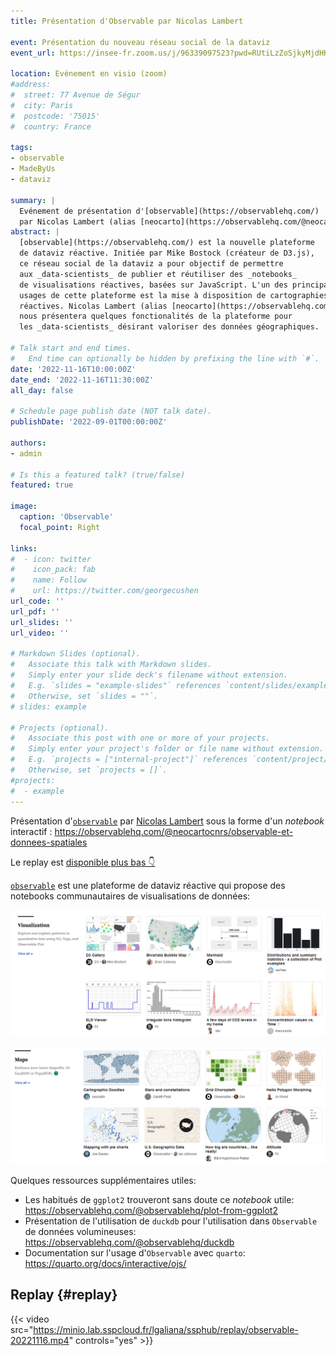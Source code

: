 ```yaml
---
title: Présentation d'Observable par Nicolas Lambert

event: Présentation du nouveau réseau social de la dataviz
event_url: https://insee-fr.zoom.us/j/96339097523?pwd=RUtiLzZoSjkyMjdHK1h2c1NSbzkvdz09

location: Evénement en visio (zoom)
#address:
#  street: 77 Avenue de Ségur
#  city: Paris
#  postcode: '75015'
#  country: France

tags:
- observable
- MadeByUs
- dataviz

summary: |
  Evénement de présentation d'[observable](https://observablehq.com/)
  par Nicolas Lambert (alias [neocarto](https://observablehq.com/@neocartocnrs))
abstract: |
  [observable](https://observablehq.com/) est la nouvelle plateforme
  de dataviz réactive. Initiée par Mike Bostock (créateur de D3.js),
  ce réseau social de la dataviz a pour objectif de permettre 
  aux _data-scientists_ de publier et réutiliser des _notebooks_  
  de visualisations réactives, basées sur JavaScript. L'un des principaux
  usages de cette plateforme est la mise à disposition de cartographies
  réactives. Nicolas Lambert (alias [neocarto](https://observablehq.com/@neocartocnrs))
  nous présentera quelques fonctionalités de la plateforme pour
  les _data-scientists_ désirant valoriser des données géographiques.

# Talk start and end times.
#   End time can optionally be hidden by prefixing the line with `#`.
date: '2022-11-16T10:00:00Z'
date_end: '2022-11-16T11:30:00Z'
all_day: false

# Schedule page publish date (NOT talk date).
publishDate: '2022-09-01T00:00:00Z'

authors:
- admin

# Is this a featured talk? (true/false)
featured: true

image:
  caption: 'Observable'
  focal_point: Right

links:
#  - icon: twitter
#    icon_pack: fab
#    name: Follow
#    url: https://twitter.com/georgecushen
url_code: ''
url_pdf: ''
url_slides: ''
url_video: ''

# Markdown Slides (optional).
#   Associate this talk with Markdown slides.
#   Simply enter your slide deck's filename without extension.
#   E.g. `slides = "example-slides"` references `content/slides/example-slides.md`.
#   Otherwise, set `slides = ""`.
# slides: example

# Projects (optional).
#   Associate this post with one or more of your projects.
#   Simply enter your project's folder or file name without extension.
#   E.g. `projects = ["internal-project"]` references `content/project/deep-learning/index.md`.
#   Otherwise, set `projects = []`.
#projects:
#  - example
---
```


Présentation d'[`observable`](https://observablehq.com/explore)
par [Nicolas Lambert](https://observablehq.com/@neocartocnrs)
sous la forme d'un _notebook_ interactif : https://observablehq.com/@neocartocnrs/observable-et-donnees-spatiales 

Le replay est [disponible plus bas 👇](#replay)

[`observable`](https://observablehq.com/) est
une plateforme
de dataviz réactive qui propose des notebooks
communautaires de visualisations de données:

![](observable2.png)

![](observable1.png)

Quelques ressources supplémentaires utiles:

- Les habitués de `ggplot2` trouveront sans doute ce _notebook_ utile: https://observablehq.com/@observablehq/plot-from-ggplot2
- Présentation de l'utilisation de `duckdb` pour l'utilisation dans `Observable` de données volumineuses: https://observablehq.com/@observablehq/duckdb
- Documentation sur l'usage d'`Observable` avec `quarto`: https://quarto.org/docs/interactive/ojs/


## Replay {#replay}



{{< video src="https://minio.lab.sspcloud.fr/lgaliana/ssphub/replay/observable-20221116.mp4" controls="yes" >}}




